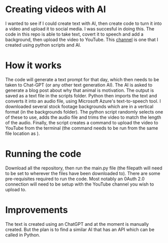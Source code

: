 # Creating videos with AI

I wanted to see if I could create text with AI, then create code to turn it into a video and upload it to social media. I was succesful in doing this. The code in this repo is able to take text, covert it to speech and add a background, then upload the video to YouTube. This [channel](https://www.youtube.com/@dailypawsitivity/) is one that I created using python scripts and AI.

# How it works
The code will generate a text prompt for that day, which then needs to be taken to Chat-GPT (or any other text generation AI). The AI is asked to generate a blog post about why that animal is motivation. The output is saved as a text file in the scripts folder. Python then imports the text and converts it into an audio file, using Microsoft Azure's text-to-speech tool. I downloaded several stock footage backgrounds which are in a vertical format (in the backgrounds folder). The python script randomly selects one of these to use, adds the audio file and trims the video to match the length of the audio. Finally, the script creates a command to upload the video to YouTube from the terminal (the command needs to be run from the same file location as ).


# Running the code
Download all the repository, then run the main.py file (the filepath will need to be set to wherever the files have been downloaded to). There are some pre-requisites required to run the code. Most notably an 0Auth 2.0 connection will need to be setup with the YouTube channel you wish to upload to.


# Improvements

The text is created using an ChatGPT and at the moment is manually created. But the plan is to find a similar AI that has an API which can be called in Python.